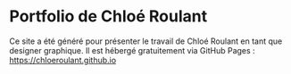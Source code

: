 # Portfolio de Chloé Roulant

Ce site a été généré pour présenter le travail de Chloé Roulant en tant que designer graphique.
Il est hébergé gratuitement via GitHub Pages : https://chloeroulant.github.io
